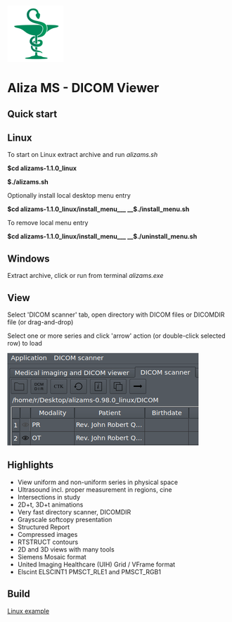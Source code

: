 ![Aliza MS](alizams/package/archive/install_menu/icons/hicolor/128x128/apps/alizams.png)

Aliza MS - DICOM Viewer
=======================

Quick start
-----------

Linux
-----

To start on Linux extract archive and run _alizams.sh_

__$cd alizams-1.1.0_linux__

__$./alizams.sh__

Optionally install local desktop menu entry

__$cd alizams-1.1.0_linux/install_menu___
__$./install_menu.sh__

To remove local menu entry

__$cd alizams-1.1.0_linux/install_menu___
__$./uninstall_menu.sh__


Windows
-------

Extract archive, click or run from terminal _alizams.exe_

View
----

Select 'DICOM scanner' tab, open directory with DICOM files or DICOMDIR file (or drag-and-drop)

Select one or more series and click 'arrow' action (or double-click selected row) to load


![Open](alizams/package/art/start0.png)



Highlights
----------
 * View uniform and non-uniform series in physical space
 * Ultrasound incl. proper measurement in regions, cine
 * Intersections in study
 * 2D+t, 3D+t animations
 * Very fast directory scanner, DICOMDIR
 * Grayscale softcopy presentation
 * Structured Report
 * Compressed images
 * RTSTRUCT contours
 * 2D and 3D views with many tools
 * Siemens Mosaic format
 * United Imaging Healthcare (UIH) Grid / VFrame format
 * Elscint ELSCINT1 PMSCT_RLE1 and PMSCT_RGB1


Build
-----

[Linux example](https://github.com/AlizaMedicalImaging/AlizaMS/wiki)

